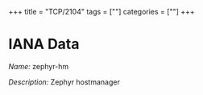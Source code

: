 +++
title = "TCP/2104"
tags = [""]
categories = [""]
+++

# IANA Data

_Name:_ zephyr-hm

_Description:_ Zephyr hostmanager

